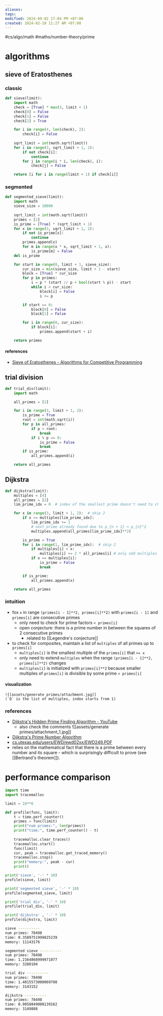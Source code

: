 ```yaml
---
aliases: 
tags: 
modified: 2024-09-02 17:04 PM +07:00
created: 2024-02-18 11:27 AM +07:00
---
```

#cs/algo/math #maths/number-theory/prime 


# algorithms
## sieve of Eratosthenes
### classic
```python
def sieve(limit):
    import math
    check = [True] * max(3, limit + 1)
    check[0] = False
    check[1] = False
    check[2] = True

    for i in range(4, len(check), 2):
        check[i] = False
    
    sqrt_limit = int(math.sqrt(limit))
    for i in range(3, sqrt_limit + 1, 2):
        if not check[i]:
            continue
        for j in range(i * i, len(check), i):
            check[j] = False

    return [i for i in range(limit + 1) if check[i]]
```
### segmented
```python
def segmented_sieve(limit):
    import math
    sieve_size = 10000
    
    sqrt_limit = int(math.sqrt(limit))
    primes = [2]
    is_prime = [True] * (sqrt_limit + 1)
    for x in range(3, sqrt_limit + 1, 2):
        if not is_prime[x]:
            continue
        primes.append(x)
        for m in range(x * x, sqrt_limit + 1, x):
            is_prime[m] = False
    del is_prime

    for start in range(0, limit + 1, sieve_size):
        cur_size = min(sieve_size, limit + 1 - start)
        block = [True] * cur_size
        for p in primes:
            i = p * (start // p + bool(start % p)) - start
            while i < cur_size:
                block[i] = False
                i += p

        if start == 0:
            block[0] = False
            block[1] = False

        for i in range(0, cur_size):
            if block[i]:
                primes.append(start + i)

    return primes
```
#### references
- [Sieve of Eratosthenes - Algorithms for Competitive Programming](https://cp-algorithms.com/algebra/sieve-of-eratosthenes.html)
## trial division
```python
def trial_div(limit):
    import math

    all_primes = [2]

    for i in range(3, limit + 1, 2):
        is_prime = True
        root = int(math.sqrt(i))
        for p in all_primes:
            if p > root:
                break
            if i % p == 0:
                is_prime = False
                break
        if is_prime:
            all_primes.append(i)

    return all_primes
```

## Dijkstra
```python
def dijkstra(limit):
    multiples = [4]
    all_primes = [2]
    lim_prime_idx = 0  # index of the smallest prime doesn't need to check

    for x in range(3, limit + 1, 2):  # skip 2
        if x >= multiples[lim_prime_idx]:
            lim_prime_idx += 1
            # next prime already found due to p_{n + 1} < p_{n}^2
            multiples.append(all_primes[lim_prime_idx]**2)

        is_prime = True
        for i in range(1, lim_prime_idx):  # skip 2
            if multiples[i] < x:
                multiples[i] += 2 * all_primes[i] # only odd multiples
            if x == multiples[i]:
                is_prime = False
                break

        if is_prime:
            all_primes.append(x)

    return all_primes
```
### intuition
- fox `x` in range `(primes[i - 1]**2, primes[i]**2)` with `primes[i - 1]` and `primes[i]` are consecutive primes
    - only need to check for prime factors `< primes[i]`
    - open conjecture: there is a prime number in between the squares of 2 consecutive primes
        - related to [[Legendre's conjecture]]
- to check for composites, maintain a list of `multiples` of all primes up to `primes[i]`
    - `multiples[i]` is the smallest multiple of the `primes[i]` that `>= x`
    - only need to extend `multiples` when the range `(primes[i - 1]**2, primes[i]**2)` changes
    - `multiples[i]` is initialized with `primes[i]**2` because smaller multiples of `primes[i]` is divisible by some prime `< primes[i]`
#### visualization
    ![[assets/generate primes/attachment.jpg]]
    (`Q` is the list of multiples, index starts from 1)
### references
- [Dijkstra's Hidden Prime Finding Algorithm - YouTube](https://www.youtube.com/watch?v=fwxjMKBMR7s&t=779s)
    - also check the comments 
      ![[assets/generate primes/attachment_1.jpg]]
- [Dijkstra's Prime Number Algorithm](https://heinrichhartmann.com/blog/2016/04/03/Dijkstra's-Prime-Number-Algorithm.html)
- [cs.utexas.edu/users/EWD/ewd02xx/EWD249.PDF](https://www.cs.utexas.edu/users/EWD/ewd02xx/EWD249.PDF)
- relies on the mathematical fact that there is a prime between every number and its square - which is surprisingly difficult to prove (see [[Bertrand's theorem]]).

# performance comparison
```python
import time
import tracemalloc

limit = 10**6

def profile(func, limit):
    t = time.perf_counter()
    primes = func(limit)
    print("num primes:", len(primes))
    print("time:", time.perf_counter() - t)
    
    tracemalloc.clear_traces()
    tracemalloc.start()
    func(limit)
    cur, peak = tracemalloc.get_traced_memory()
    tracemalloc.stop()
    print("memory:", peak - cur)
    print()

print('sieve', '-' * 10)
profile(sieve, limit)

print('segmented sieve', '-' * 10)
profile(segmented_sieve, limit)

print('trial div', '-' * 10)
profile(trial_div, limit)

print('dijkstra' , '-' * 10)
profile(dijkstra, limit)
```

```sh
sieve ----------
num primes: 78498
time: 0.3589751999825239
memory: 11143176

segmented sieve ----------
num primes: 78498
time: 1.2164868999971077
memory: 3280104

trial div ----------
num primes: 78498
time: 1.4015573000069708
memory: 3143152

dijkstra ----------
num primes: 78498
time: 0.9058849000139162
memory: 3149888
```